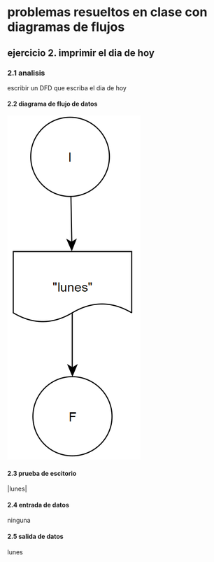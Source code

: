 # problemas resueltos en clase con diagramas de flujos
## ejercicio 2. imprimir el dia de hoy
### 2.1 analisis
escribir un DFD que escriba el dia de hoy
#### 2.2 diagrama de flujo de datos
![alt](https://github.com/seyalocruz/ICI-fundamentos/blob/main/2.png)
#### 2.3 prueba de escitorio
|lunes|
#### 2.4 entrada de datos
ninguna
#### 2.5 salida de datos
lunes
